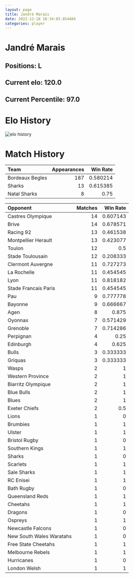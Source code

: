 ```yaml
---  
layout: page  
title: Jandré Marais  
date: 2022-12-18 16:34:03.854484  
categories: player  
---
```

# Jandré Marais

## Positions: L

## Current elo: 120.0

## Current Percentile: 97.0

# Elo History


![elo history](history_JandréMarais.png)
# Match History


| Team            |   Appearances |   Win Rate |
|:----------------|--------------:|-----------:|
| Bordeaux Begles |           187 |   0.580214 |
| Sharks          |            13 |   0.615385 |
| Natal Sharks    |             8 |   0.75     |

| Opponent                 |   Matches |   Win Rate |
|:-------------------------|----------:|-----------:|
| Castres Olympique        |        14 |   0.607143 |
| Brive                    |        14 |   0.678571 |
| Racing 92                |        13 |   0.461538 |
| Montpellier Herault      |        13 |   0.423077 |
| Toulon                   |        12 |   0.5      |
| Stade Toulousain         |        12 |   0.208333 |
| Clermont Auvergne        |        11 |   0.727273 |
| La Rochelle              |        11 |   0.454545 |
| Lyon                     |        11 |   0.818182 |
| Stade Francais Paris     |        11 |   0.454545 |
| Pau                      |         9 |   0.777778 |
| Bayonne                  |         9 |   0.666667 |
| Agen                     |         8 |   0.875    |
| Oyonnax                  |         7 |   0.571429 |
| Grenoble                 |         7 |   0.714286 |
| Perpignan                |         4 |   0.25     |
| Edinburgh                |         4 |   0.625    |
| Bulls                    |         3 |   0.333333 |
| Griquas                  |         3 |   0.333333 |
| Wasps                    |         2 |   1        |
| Western Province         |         2 |   1        |
| Biarritz Olympique       |         2 |   1        |
| Blue Bulls               |         2 |   1        |
| Blues                    |         2 |   1        |
| Exeter Chiefs            |         2 |   0.5      |
| Lions                    |         1 |   0        |
| Brumbies                 |         1 |   1        |
| Ulster                   |         1 |   1        |
| Bristol Rugby            |         1 |   0        |
| Southern Kings           |         1 |   1        |
| Sharks                   |         1 |   0        |
| Scarlets                 |         1 |   1        |
| Sale Sharks              |         1 |   1        |
| RC Enisei                |         1 |   1        |
| Bath Rugby               |         1 |   0        |
| Queensland Reds          |         1 |   1        |
| Cheetahs                 |         1 |   1        |
| Dragons                  |         1 |   0        |
| Ospreys                  |         1 |   1        |
| Newcastle Falcons        |         1 |   0        |
| New South Wales Waratahs |         1 |   0        |
| Free State Cheetahs      |         1 |   1        |
| Melbourne Rebels         |         1 |   1        |
| Hurricanes               |         1 |   0        |
| London Welsh             |         1 |   1        |